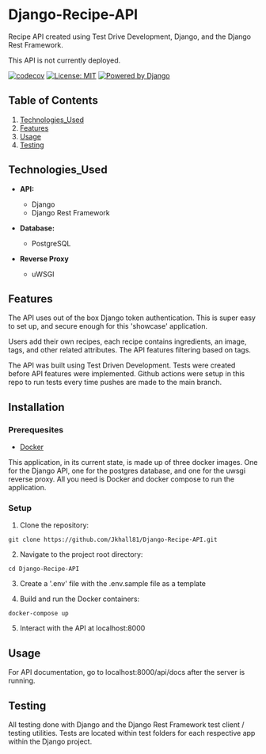 # Django-Recipe-API

Recipe API created using Test Drive Development, Django, and the Django
Rest Framework.

This API is not currently deployed.

[![codecov](https://codecov.io/gh/Jkhall81/Django-Recipe-API/graph/badge.svg?token=LAQ8BWW4LN)](https://codecov.io/gh/Jkhall81/Django-Recipe-API)
[![License: MIT](https://img.shields.io/badge/License-MIT-yellow.svg)](https://opensource.org/licenses/MIT)
[![Powered by Django](https://www.djangoproject.com/m/img/badges/djangopowered126x54.gif)](http://www.djangoproject.com/)

## Table of Contents

1. [Technologies_Used](#technologies_used)
2. [Features](#features)
3. [Usage](#usage)
4. [Testing](#testing)

## Technologies_Used

- **API:**

  - Django
  - Django Rest Framework

- **Database:**

  - PostgreSQL

- **Reverse Proxy**

  - uWSGI

## Features

The API uses out of the box Django token authentication. This is super easy to set up, and secure enough for this 'showcase' application.

Users add their own recipes, each recipe contains ingredients, an image, tags, and other related attributes. The API features filtering based on tags.

The API was built using Test Driven Development. Tests were created before API features were implemented. Github actions were setup in this repo to run tests every time pushes are made to the main branch.

## Installation

### Prerequesites

- [Docker](https://www.docker.com/)

This application, in its current state, is made up of three docker images. One for the Django API, one for the postgres database, and one for the uwsgi reverse proxy. All you need is Docker and docker compose to run the application.

### Setup

1. Clone the repository:

```
git clone https://github.com/Jkhall81/Django-Recipe-API.git
```

2. Navigate to the project root directory:

```
cd Django-Recipe-API
```

3. Create a '.env' file with the .env.sample file as a template

4. Build and run the Docker containers:

```
docker-compose up
```

5. Interact with the API at localhost:8000

## Usage

For API documentation, go to localhost:8000/api/docs after the server is running.

## Testing

All testing done with Django and the Django Rest Framework test client / testing utilities. Tests are located within test folders for each respective app within the Django project.
